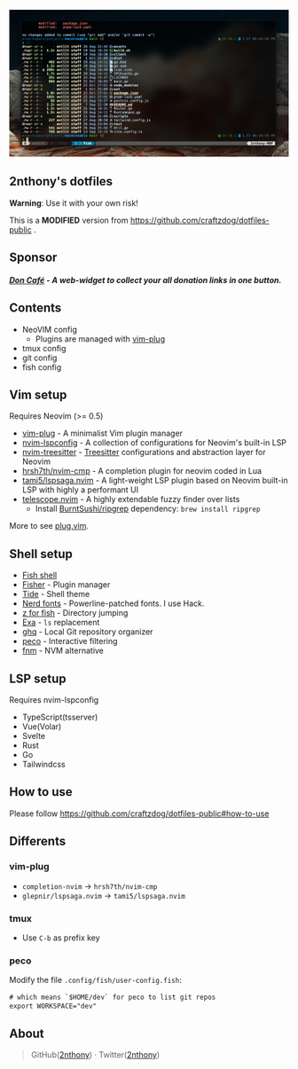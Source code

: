 ![cover](./images/cover.jpg)

## 2nthony's dotfiles

**Warning**: Use it with your own risk!

This is a **MODIFIED** version from https://github.com/craftzdog/dotfiles-public .

## Sponsor

##### [Don Café](https://don-cafe.aotunote.com) - A web-widget to collect your all donation links in one button.

## Contents

- NeoVIM config
  - Plugins are managed with [vim-plug](https://github.com/junegunn/vim-plug)
- tmux config
- git config
- fish config

## Vim setup

Requires Neovim (>= 0.5)

- [vim-plug](https://github.com/junegunn/vim-plug) - A minimalist Vim plugin manager
- [nvim-lspconfig](https://github.com/neovim/nvim-lspconfig) - A collection of configurations for Neovim's built-in LSP
- [nvim-treesitter](https://github.com/nvim-treesitter/nvim-treesitter) - [Treesitter](https://github.com/tree-sitter/tree-sitter) configurations and abstraction layer for Neovim
- [hrsh7th/nvim-cmp](https://github.com/hrsh7th/nvim-cmp) - A completion plugin for neovim coded in Lua
- [tami5/lspsaga.nvim](https://github.com/tami5/lspsaga.nvim) - A light-weight LSP plugin based on Neovim built-in LSP with highly a performant UI
- [telescope.nvim](https://github.com/nvim-telescope/telescope.nvim) - A highly extendable fuzzy finder over lists
  - Install [BurntSushi/ripgrep](https://github.com/BurntSushi/ripgrep) dependency: `brew install ripgrep`

More to see [plug.vim](.config/nvim/plug.vim).

## Shell setup

- [Fish shell](https://fishshell.com/)
- [Fisher](https://github.com/jorgebucaran/fisher) - Plugin manager
- [Tide](https://github.com/IlanCosman/tide) - Shell theme
- [Nerd fonts](https://github.com/ryanoasis/nerd-fonts) - Powerline-patched fonts. I use Hack.
- [z for fish](https://github.com/jethrokuan/z) - Directory jumping
- [Exa](https://the.exa.website/) - `ls` replacement
- [ghq](https://github.com/x-motemen/ghq) - Local Git repository organizer
- [peco](https://github.com/peco/peco) - Interactive filtering
- [fnm](https://github.com/Schniz/fnm) - NVM alternative

## LSP setup

Requires nvim-lspconfig

- TypeScript(tsserver)
- Vue(Volar)
- Svelte
- Rust
- Go
- Tailwindcss

## How to use

Please follow https://github.com/craftzdog/dotfiles-public#how-to-use

## Differents

### vim-plug

- `completion-nvim` -> `hrsh7th/nvim-cmp`
- `glepnir/lspsaga.nvim` -> `tami5/lspsaga.nvim`

### tmux

- Use `C-b` as prefix key

### peco

Modify the file `.config/fish/user-config.fish`:

```fish
# which means `$HOME/dev` for peco to list git repos
export WORKSPACE="dev"
```

## About

> GitHub([2nthony](https://github.com/evillt)) · Twitter([2nthony](https://twitter.com/evillt))
